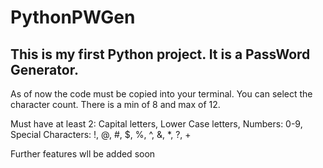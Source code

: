 # PythonPWGen
This is my first Python project. It is a PassWord Generator.
----------------------
As of now the code must be copied into your terminal.
You can select the character count. There is a min of 8 and max of 12.

Must have at least 2: Capital letters, Lower Case letters, Numbers: 0-9, Special Characters: !, @, #, $, %, ^, &, *, ?, +

Further features wll be added soon
